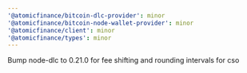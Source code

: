 ```yaml
---
'@atomicfinance/bitcoin-dlc-provider': minor
'@atomicfinance/bitcoin-node-wallet-provider': minor
'@atomicfinance/client': minor
'@atomicfinance/types': minor
---
```


Bump node-dlc to 0.21.0 for fee shifting and rounding intervals for cso
